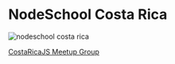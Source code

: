 NodeSchool Costa Rica
=========


![nodeschool costa rica](https://raw.githubusercontent.com/nodeschool/costarica/master/nodeschool-costarica.jpg)

[CostaRicaJS Meetup Group](http://meetup.com/costaricajs)